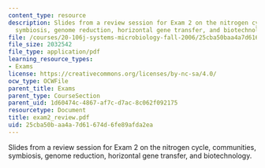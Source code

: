 ```yaml
---
content_type: resource
description: Slides from a review session for Exam 2 on the nitrogen cycle, communities,
  symbiosis, genome reduction, horizontal gene transfer, and biotechnology.
file: /courses/20-106j-systems-microbiology-fall-2006/25cba50baa4a7d61674d6fe89afda2ea_exam2_review.pdf
file_size: 2032542
file_type: application/pdf
learning_resource_types:
- Exams
license: https://creativecommons.org/licenses/by-nc-sa/4.0/
ocw_type: OCWFile
parent_title: Exams
parent_type: CourseSection
parent_uid: 1d60474c-4867-af7c-d7ac-8c062f092175
resourcetype: Document
title: exam2_review.pdf
uid: 25cba50b-aa4a-7d61-674d-6fe89afda2ea
---
```

Slides from a review session for Exam 2 on the nitrogen cycle, communities, symbiosis, genome reduction, horizontal gene transfer, and biotechnology.